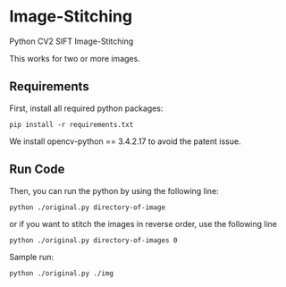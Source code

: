 # Image-Stitching

Python CV2 SIFT Image-Stitching

This works for two or more images.

## Requirements

First, install all required python packages:
```
pip install -r requirements.txt
```
We install opencv-python == 3.4.2.17 to avoid the patent issue.

## Run Code
Then, you can run the python by using the following line:
```
python ./original.py directory-of-image 
```


or if you want to stitch the images in reverse order, use the following line
```
python ./original.py directory-of-images 0
```


Sample run:
```
python ./original.py ./img
```
